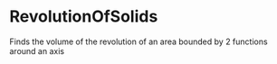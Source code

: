 # RevolutionOfSolids
Finds the volume of the revolution of an area bounded by 2 functions around an axis
